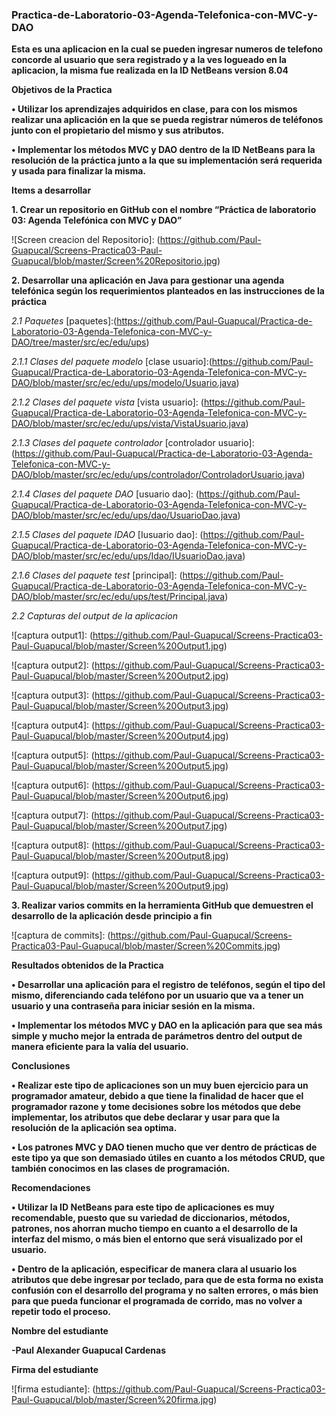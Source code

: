 ### Practica-de-Laboratorio-03-Agenda-Telefonica-con-MVC-y-DAO
**Esta es una aplicacion en la cual se pueden ingresar numeros de telefono concorde al usuario que sera registrado y a la ves logueado en la aplicacion, la misma fue realizada en la ID NetBeans version 8.04**

**Objetivos de la Practica**

**•	Utilizar los aprendizajes adquiridos en clase, para con los mismos realizar una aplicación en la que se pueda registrar números de teléfonos junto con el propietario del mismo y sus atributos.**

**•	Implementar los métodos MVC y DAO dentro de la ID NetBeans para la resolución de la práctica junto a la que su implementación será requerida y usada para finalizar la misma.**

**Items a desarrollar**

**1.	Crear un repositorio en GitHub con el nombre “Práctica de laboratorio 03: Agenda Telefónica con MVC y DAO”** 

![Screen creacion del Repositorio]: (https://github.com/Paul-Guapucal/Screens-Practica03-Paul-Guapucal/blob/master/Screen%20Repositorio.jpg)

**2.	Desarrollar una aplicación en Java para gestionar una agenda telefónica según los requerimientos planteados en las instrucciones de la práctica**

*2.1 Paquetes*
[paquetes]:(https://github.com/Paul-Guapucal/Practica-de-Laboratorio-03-Agenda-Telefonica-con-MVC-y-DAO/tree/master/src/ec/edu/ups)

*2.1.1 Clases del paquete modelo*
[clase usuario]:(https://github.com/Paul-Guapucal/Practica-de-Laboratorio-03-Agenda-Telefonica-con-MVC-y-DAO/blob/master/src/ec/edu/ups/modelo/Usuario.java)

[clase telefono]:(https://github.com/Paul-Guapucal/Practica-de-Laboratorio-03-Agenda-Telefonica-con-MVC-y-DAO/blob/master/src/ec/edu/ups/modelo/Telefono.java)

*2.1.2 Clases del paquete vista*
[vista usuario]: (https://github.com/Paul-Guapucal/Practica-de-Laboratorio-03-Agenda-Telefonica-con-MVC-y-DAO/blob/master/src/ec/edu/ups/vista/VistaUsuario.java)

[vista telefono]: (https://github.com/Paul-Guapucal/Practica-de-Laboratorio-03-Agenda-Telefonica-con-MVC-y-DAO/blob/master/src/ec/edu/ups/vista/VistaTelefono.java)

*2.1.3 Clases del paquete controlador*
[controlador usuario]: (https://github.com/Paul-Guapucal/Practica-de-Laboratorio-03-Agenda-Telefonica-con-MVC-y-DAO/blob/master/src/ec/edu/ups/controlador/ControladorUsuario.java)

[controlador telefono]: (https://github.com/Paul-Guapucal/Practica-de-Laboratorio-03-Agenda-Telefonica-con-MVC-y-DAO/blob/master/src/ec/edu/ups/controlador/ControladorTelefono.java)

*2.1.4 Clases del paquete DAO*
[usuario dao]: (https://github.com/Paul-Guapucal/Practica-de-Laboratorio-03-Agenda-Telefonica-con-MVC-y-DAO/blob/master/src/ec/edu/ups/dao/UsuarioDao.java)

[telefono dao]: (https://github.com/Paul-Guapucal/Practica-de-Laboratorio-03-Agenda-Telefonica-con-MVC-y-DAO/blob/master/src/ec/edu/ups/dao/TelefonoDao.java)

*2.1.5 Clases del paquete IDAO*
[Iusuario dao]: (https://github.com/Paul-Guapucal/Practica-de-Laboratorio-03-Agenda-Telefonica-con-MVC-y-DAO/blob/master/src/ec/edu/ups/Idao/IUsuarioDao.java)

[Itelefono dao]: (https://github.com/Paul-Guapucal/Practica-de-Laboratorio-03-Agenda-Telefonica-con-MVC-y-DAO/blob/master/src/ec/edu/ups/Idao/ITelefonoDao.java)

*2.1.6 Clases del paquete test*
[principal]: (https://github.com/Paul-Guapucal/Practica-de-Laboratorio-03-Agenda-Telefonica-con-MVC-y-DAO/blob/master/src/ec/edu/ups/test/Principal.java)

*2.2 Capturas del output de la aplicacion*

![captura output1]: (https://github.com/Paul-Guapucal/Screens-Practica03-Paul-Guapucal/blob/master/Screen%20Output1.jpg)

![captura output2]: (https://github.com/Paul-Guapucal/Screens-Practica03-Paul-Guapucal/blob/master/Screen%20Output2.jpg)

![captura output3]: (https://github.com/Paul-Guapucal/Screens-Practica03-Paul-Guapucal/blob/master/Screen%20Output3.jpg)

![captura output4]: (https://github.com/Paul-Guapucal/Screens-Practica03-Paul-Guapucal/blob/master/Screen%20Output4.jpg)

![captura output5]: (https://github.com/Paul-Guapucal/Screens-Practica03-Paul-Guapucal/blob/master/Screen%20Output5.jpg)

![captura output6]: (https://github.com/Paul-Guapucal/Screens-Practica03-Paul-Guapucal/blob/master/Screen%20Output6.jpg)

![captura output7]: (https://github.com/Paul-Guapucal/Screens-Practica03-Paul-Guapucal/blob/master/Screen%20Output7.jpg)

![captura output8]: (https://github.com/Paul-Guapucal/Screens-Practica03-Paul-Guapucal/blob/master/Screen%20Output8.jpg)

![captura output9]: (https://github.com/Paul-Guapucal/Screens-Practica03-Paul-Guapucal/blob/master/Screen%20Output9.jpg)

**3.	Realizar varios commits en la herramienta GitHub que demuestren el desarrollo de la aplicación desde principio a fin**

![captura de commits]: (https://github.com/Paul-Guapucal/Screens-Practica03-Paul-Guapucal/blob/master/Screen%20Commits.jpg)

**Resultados obtenidos de la Practica**

**•	Desarrollar una aplicación para el registro de teléfonos, según el tipo del mismo, diferenciando cada teléfono por un usuario que va a tener un usuario y una contraseña para iniciar sesión en la misma.**

**•	Implementar los métodos MVC y DAO en la aplicación para que sea más simple y mucho mejor la entrada de parámetros dentro del output de manera eficiente para la valía del usuario.**

**Conclusiones**

**•	Realizar este tipo de aplicaciones son un muy buen ejercicio para un programador amateur, debido a que tiene la finalidad de hacer que el programador razone y tome decisiones sobre los métodos que debe implementar, los atributos que debe declarar y usar para que la resolución de la aplicación sea optima.**

**•	Los patrones MVC y DAO tienen mucho que ver dentro de prácticas de este tipo ya que son demasiado útiles en cuanto a los métodos CRUD, que también conocimos en las clases de programación.** 

**Recomendaciones**

**•	Utilizar la ID NetBeans para este tipo de aplicaciones es muy recomendable, puesto que su variedad de diccionarios, métodos, patrones, nos ahorran mucho tiempo en cuanto a el desarrollo de la interfaz del mismo, o más bien el entorno que será visualizado por el usuario.**

**•	Dentro de la aplicación, especificar de manera clara al usuario los atributos que debe ingresar por teclado, para que de esta forma no exista confusión con el desarrollo del programa y no salten errores, o más bien para que pueda funcionar el programada de corrido, mas no volver a repetir todo el proceso.**

**Nombre del estudiante**

**-Paul Alexander Guapucal Cardenas**

**Firma del estudiante**

![firma estudiante]: (https://github.com/Paul-Guapucal/Screens-Practica03-Paul-Guapucal/blob/master/Screen%20firma.jpg)
